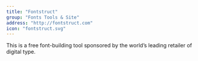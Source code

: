 ```yaml
---
title: "Fontstruct"
group: "Fonts Tools & Site"
address: "http://fontstruct.com"
icon: "fontstruct.svg"
---
```

This is a free font-building tool sponsored by the world’s leading retailer of digital type.
